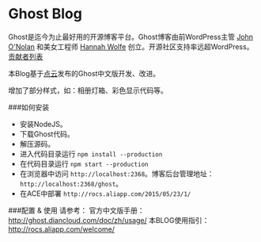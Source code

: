 # Ghost Blog



Ghost是迄今为止最好用的开源博客平台。Ghost博客由前WordPress主管  [John O'Nolan](http://twitter.com/JohnONolan) 和美女工程师 [Hannah Wolfe](http://twitter.com/ErisDS) 创立。开源社区支持率远超WordPress。 [贡献者列表](https://github.com/diancloud/Ghost/contributors)

本Blog基于[点云](http://www.diancloud.com)发布的Ghost中文版开发、改进。

增加了部分样式，如：相册灯箱、彩色显示代码等。

###如何安装
 * 安装NodeJS。
 * 下载Ghost代码。
 * 解压源码。
 * 进入代码目录运行  `npm install --production`
 * 在代码目录运行 `npm start --production` 
 * 在浏览器中访问 `http://localhost:2368`。博客后台管理地址： `http://localhost:2368/ghost`。
 * 在ACE中部署 `http://rocs.aliapp.com/2015/05/23/1/`

 


###配置 & 使用 
请参考：
官方中文版手册：http://ghost.diancloud.com/doc/zh/usage/
本BLOG使用指引：http://rocs.aliapp.com/welcome/

 
